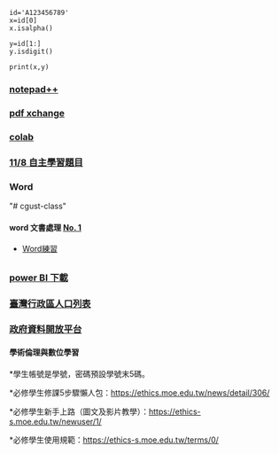 ```
id='A123456789'
x=id[0]
x.isalpha()

y=id[1:]
y.isdigit()

print(x,y)
```
### [notepad++](https://notepad-plus-plus.org/downloads/)
### [pdf xchange](https://pdf-xchange.eu/pdf-xchange-editor/index.htm)
### [colab](https://colab.research.google.com/)
### [11/8 自主學習題目](https://github.com/jumbokh/cgust-class/blob/main/DataStudy.md)
### Word 


"# cgust-class" 
#### word 文書處理 [No. 1](https://drive.google.com/drive/folders/1sBXoQQ48hqaroQjTUEsqQJXOBh3hyZXN?usp=drive_link)
* [Word練習](https://github.com/jumbokh/cgust-class/tree/main/docs/Word#readme)
##
### [power BI 下載](https://powerbi.microsoft.com/zh-tw/downloads/)
### [臺灣行政區人口列表](https://zh.wikipedia.org/zh-tw/%E8%87%BA%E7%81%A3%E8%A1%8C%E6%94%BF%E5%8D%80%E4%BA%BA%E5%8F%A3%E5%88%97%E8%A1%A8)
### [政府資料開放平台](https://github.com/jumbokh/cgust-class/blob/main/opendata.md)
#### 學術倫理與數位學習 
*學生帳號是學號，密碼預設學號末5碼。

*必修學生修課5步驟懶人包：https://ethics.moe.edu.tw/news/detail/306/


*必修學生新手上路（圖文及影片教學）：https://ethics-s.moe.edu.tw/newuser/1/

*必修學生使用規範：https://ethics-s.moe.edu.tw/terms/0/
